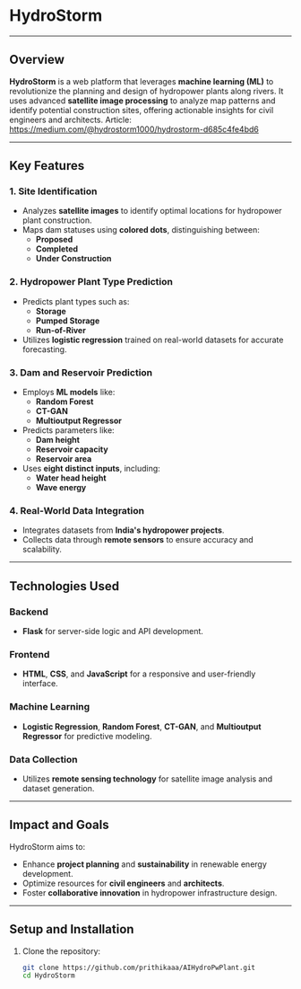 # **HydroStorm**

---

## **Overview**

**HydroStorm** is a web platform that leverages **machine learning (ML)** to revolutionize the planning and design of hydropower plants along rivers. It uses advanced **satellite image processing** to analyze map patterns and identify potential construction sites, offering actionable insights for civil engineers and architects.
Article: https://medium.com/@hydrostorm1000/hydrostorm-d685c4fe4bd6

---

## **Key Features**

### **1. Site Identification**
- Analyzes **satellite images** to identify optimal locations for hydropower plant construction.
- Maps dam statuses using **colored dots**, distinguishing between:
  - **Proposed**
  - **Completed**
  - **Under Construction**

### **2. Hydropower Plant Type Prediction**
- Predicts plant types such as:
  - **Storage**
  - **Pumped Storage**
  - **Run-of-River**
- Utilizes **logistic regression** trained on real-world datasets for accurate forecasting.

### **3. Dam and Reservoir Prediction**
- Employs **ML models** like:
  - **Random Forest**
  - **CT-GAN**
  - **Multioutput Regressor**
- Predicts parameters like:
  - **Dam height**
  - **Reservoir capacity**
  - **Reservoir area**
- Uses **eight distinct inputs**, including:
  - **Water head height**
  - **Wave energy**

### **4. Real-World Data Integration**
- Integrates datasets from **India's hydropower projects**.
- Collects data through **remote sensors** to ensure accuracy and scalability.

---

## **Technologies Used**

### **Backend**
- **Flask** for server-side logic and API development.

### **Frontend**
- **HTML**, **CSS**, and **JavaScript** for a responsive and user-friendly interface.

### **Machine Learning**
- **Logistic Regression**, **Random Forest**, **CT-GAN**, and **Multioutput Regressor** for predictive modeling.

### **Data Collection**
- Utilizes **remote sensing technology** for satellite image analysis and dataset generation.

---

## **Impact and Goals**
HydroStorm aims to:
- Enhance **project planning** and **sustainability** in renewable energy development.
- Optimize resources for **civil engineers** and **architects**.
- Foster **collaborative innovation** in hydropower infrastructure design.

---

## **Setup and Installation**

1. Clone the repository:
   ```bash
   git clone https://github.com/prithikaaa/AIHydroPwPlant.git
   cd HydroStorm
